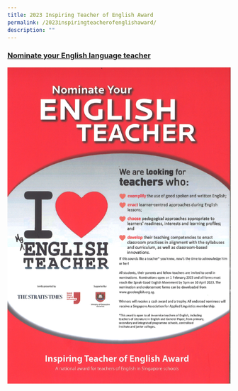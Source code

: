 ```yaml
---
title: 2023 Inspiring Teacher of English Award
permalink: /2023inspiringteacherofenglishaward/
description: ""
---
```

### [Nominate your English language teacher](https://www.languagecouncils.sg/goodenglish/inspiring-teacher-of-english-award/nomination-information)

![](/images/2023%20Inspring%20Teacher%20of%20English.jpg)